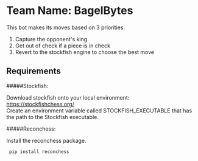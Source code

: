 # Team Name: BagelBytes

This bot makes its moves based on 3 priorities: <br>
   1. Capture the opponent's king     <br>
   2. Get out of check if a piece is in check    <br>
   3. Revert to the stockfish engine to choose the best move <br>


## Requirements 

#####Stockfish: <br>

Download stockfish onto your local environment: 
    https://stockfishchess.org/  
Create an environment variable called STOCKFISH_EXECUTABLE that has the path to the Stockfish executable. 

#####Reconchess: <br>

Install the reconchess package.
    
   ` pip install reconchess`
    